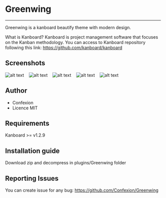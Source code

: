 # Greenwing

<hr>

Greenwing is a kanboard beautify theme with modern design.

What is Kanboard? Kanboard is project management software that focuses on the Kanban methodology.
You can access to Kanboard repository following this link:
https://github.com/kanboard/kanboard

## Screenshots

![alt text](https://ctwwwmedias.blob.core.windows.net/default/github/greenwing/DashboardView.png)
&nbsp;&nbsp;
![alt text](https://ctwwwmedias.blob.core.windows.net/default/github/greenwing/ListingTasks.png)
&nbsp;&nbsp;
![alt text](https://ctwwwmedias.blob.core.windows.net/default/github/greenwing/BoardView.png)
&nbsp;&nbsp;
![alt text](https://ctwwwmedias.blob.core.windows.net/default/github/greenwing/AddTask.png)
&nbsp;&nbsp;
![alt text](https://ctwwwmedias.blob.core.windows.net/default/github/greenwing/EditProfile.png)


## Author

* Confexion
* Licence MIT

## Requirements

Kanboard >= v1.2.9

## Installation guide

Download zip and decompress in plugins/Greenwing folder

## Reporting Issues

You can create issue for any bug: https://github.com/Confexion/Greenwing
